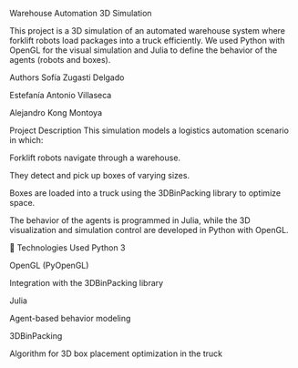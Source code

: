 Warehouse Automation 3D Simulation

This project is a 3D simulation of an automated warehouse system where forklift robots load packages into a truck efficiently. We used Python with OpenGL for the visual simulation and Julia to define the behavior of the agents (robots and boxes).

Authors
Sofía Zugasti Delgado

Estefanía Antonio Villaseca

Alejandro Kong Montoya

Project Description
This simulation models a logistics automation scenario in which:

Forklift robots navigate through a warehouse.

They detect and pick up boxes of varying sizes.

Boxes are loaded into a truck using the 3DBinPacking library to optimize space.

The behavior of the agents is programmed in Julia, while the 3D visualization and simulation control are developed in Python with OpenGL.

🔧 Technologies Used
Python 3

OpenGL (PyOpenGL)

Integration with the 3DBinPacking library

Julia

Agent-based behavior modeling

3DBinPacking

Algorithm for 3D box placement optimization in the truck

